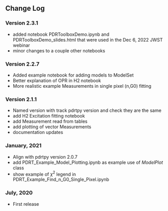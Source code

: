 ## Change Log

### Version 2.3.1

- added notebook PDRToolboxDemo.ipynb and PDRToolboxDemo\_slides.html that were used in the Dec 6, 2022 JWST webinar
- minor changes to a couple other notebooks

### Version 2.2.7

- Added example notebook for adding models to ModelSet
- Better explanation of OPR in H2 notebook
- More realistic example Measurements in single pixel (n,G0) fitting

### Version 2.1.1

- Named version with track pdrtpy version and check they are the same
- add H2 Excitation fitting notebook
- add Measurement read from tables 
- add plotting of vector Measurements
- documentation updates

### January, 2021

- Align with pdrtpy version 2.0.7
- add PDRT_Example_Model_Plotting.ipynb as example use of *ModelPlot* class
- show example of $\chi^2$ legend in PDRT_Example_Find_n_G0_Single_Pixel.ipynb

### July, 2020
- First release
